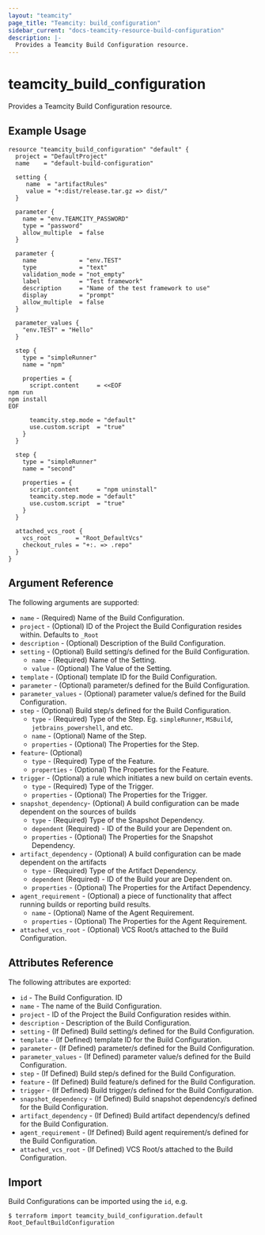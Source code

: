 ```yaml
---
layout: "teamcity"
page_title: "Teamcity: build_configuration"
sidebar_current: "docs-teamcity-resource-build-configuration"
description: |-
  Provides a Teamcity Build Configuration resource. 
---
```


# teamcity\_build\_configuration

Provides a Teamcity Build Configuration resource. 

## Example Usage

```hcl
resource "teamcity_build_configuration" "default" {
  project = "DefaultProject"
  name    = "default-build-configuration"

  setting {
     name  = "artifactRules"
     value = "+:dist/release.tar.gz => dist/"
  }

  parameter {
    name = "env.TEAMCITY_PASSWORD"
    type = "password"
    allow_multiple  = false
  }

  parameter {
    name            = "env.TEST"
    type            = "text"
    validation_mode = "not_empty"
    label           = "Test framework"
    description     = "Name of the test framework to use"
    display         = "prompt"
    allow_multiple  = false
  }

  parameter_values {
    "env.TEST" = "Hello"
  }

  step {
    type = "simpleRunner"
    name = "npm"

    properties = {
      script.content     = <<EOF
npm run
npm install
EOF

      teamcity.step.mode = "default"
      use.custom.script  = "true"
    }
  }

  step {
    type = "simpleRunner"
    name = "second"

    properties = {
      script.content     = "npm uninstall"
      teamcity.step.mode = "default"
      use.custom.script  = "true"
    }
  }

  attached_vcs_root {
    vcs_root       = "Root_DefaultVcs"
    checkout_rules = "+:. => .repo"
  }
}
```

## Argument Reference

The following arguments are supported:

* `name` - (Required) Name of the Build Configuration.
* `project` - (Optional) ID of the Project the Build Configuration resides within.
    Defaults to `_Root`
* `description` - (Optional) Description of the Build Configuration.
* `setting` - (Optional) Build setting/s defined for the Build Configuration.
    - `name` - (Required) Name of the Setting.
    - `value` - (Optional) The Value of the Setting.
* `template` - (Optional) template ID for the Build Configuration.
* `parameter` - (Optional) parameter/s defined for the Build Configuration.
* `parameter_values` - (Optional) parameter value/s defined for the Build Configuration.
* `step` - (Optional) Build step/s defined for the Build Configuration.
    * `type` - (Required) Type of the Step. Eg. `simpleRunner`, `MSBuild`, `jetbrains_powershell`, and etc.
    * `name` - (Optional) Name of the Step.
    * `properties` - (Optional) The Properties for the Step.
* `feature`- (Optional)
    * `type` - (Required) Type of the Feature.
    * `properties` - (Optional) The Properties for the Feature.
* `trigger` - (Optional) a rule which initiates a new build on certain events.
    * `type` - (Required) Type of the Trigger.
    * `properties` - (Optional) The Properties for the Trigger.
* `snapshot_dependency`- (Optional) A build configuration can be made dependent on the sources of builds
    * `type` - (Required) Type of the Snapshot Dependency.
    * `dependent` (Required) - ID of the Build your are Dependent on.
    * `properties` - (Optional) The Properties for the Snapshot Dependency.
* `artifact_dependency` - (Optional) A build configuration can be made dependent on the artifacts 
    * `type` - (Required) Type of the Artifact Dependency.
    * `dependent` (Required) - ID of the Build your are Dependent on.
    * `properties` - (Optional) The Properties for the Artifact Dependency.
* `agent_requirement` - (Optional)  a piece of functionality that  affect running builds or reporting build results.
    * `name` - (Optional) Name of the Agent Requirement.
    * `properties` - (Optional) The Properties for the Agent Requirement.
* `attached_vcs_root` - (Optional) VCS Root/s attached to the Build Configuration.

## Attributes Reference

The following attributes are exported:

* `id` - The Build Configuration. ID
* `name` - The name of the Build Configuration.
* `project` - ID of the Project the Build Configuration resides within.
* `description` - Description of the Build Configuration.
* `setting` - (If Defined) Build setting/s defined for the Build Configuration.
* `template` - (If Defined) template ID for the Build Configuration.
* `parameter` - (If Defined) parameter/s defined for the Build Configuration.
* `parameter_values` - (If Defined) parameter value/s defined for the Build Configuration.
* `step` - (If Defined) Build step/s defined for the Build Configuration.
* `feature` - (If Defined) Build feature/s defined for the Build Configuration.
* `trigger` - (If Defined) Build trigger/s defined for the Build Configuration.
* `snapshot_dependency` - (If Defined) Build snapshot dependency/s defined for the Build Configuration.
* `artifact_dependency` - (If Defined) Build artifact dependency/s defined for the Build Configuration.
* `agent_requirement` - (If Defined) Build agent requirement/s defined for the Build Configuration.
* `attached_vcs_root` - (If Defined) VCS Root/s attached to the Build Configuration.

## Import

Build Configurations can be imported using the `id`, e.g.

```
$ terraform import teamcity_build_configuration.default Root_DefaultBuildConfiguration
```
